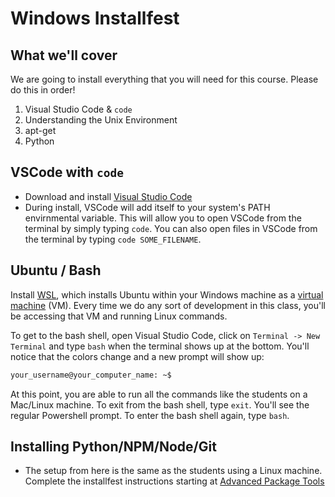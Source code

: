# Windows Installfest

## What we'll cover
We are going to install everything that you will need for this course. Please do this in order!

1. Visual Studio Code & `code`
2. Understanding the Unix Environment
3. apt-get
4. Python

## VSCode with `code`
- Download and install [Visual Studio Code](https://code.visualstudio.com/download)
- During install, VSCode will add itself to your system's PATH envirnmental variable. This will allow you to open VSCode from the terminal by simply typing `code`. You can also open files in VSCode from the terminal by typing `code SOME_FILENAME`.

## Ubuntu / Bash
Install [WSL](https://docs.microsoft.com/en-us/windows/wsl/install), which installs Ubuntu within your Windows machine as a [virtual machine](https://www.vmware.com/topics/glossary/content/virtual-machine.html) (VM). Every time we do any sort of development in this class, you'll be accessing that VM and running Linux commands. 

To get to the bash shell, open Visual Studio Code, click on `Terminal -> New Terminal` and type `bash` when the terminal shows up at the bottom. You'll notice that the colors change and a new prompt will show up:
```sh
your_username@your_computer_name: ~$
```
At this point, you are able to run all the commands like the students on a Mac/Linux machine. To exit from the bash shell, type `exit`. You'll see the regular Powershell prompt. To enter the bash shell again, type `bash`.

## Installing Python/NPM/Node/Git
- The setup from here is the same as the students using a Linux machine. Complete the installfest instructions starting at [Advanced Package Tools](https://github.com/quebecplatoon/curriculum/blob/master/page-resources/installfest_ubuntu.md#advanced-package-tool)
